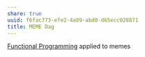 ```yaml
---
share: true
uuid: f6fac773-efe2-4a89-abd0-d65ecc028871
title: MEME Dag
---
```

[Functional Programming](../2b0bbe87-d9dc-4f14-82bd-a2b428fc5866) applied to memes